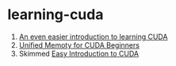 # learning-cuda

1. [An even easier introduction to learning CUDA](https://devblogs.nvidia.com/even-easier-introduction-cuda/)
2. [Unified Memoty for CUDA Beginners](https://devblogs.nvidia.com/unified-memory-cuda-beginners/)
3. Skimmed [Easy Introduction to CUDA](https://devblogs.nvidia.com/easy-introduction-cuda-c-and-c/)

